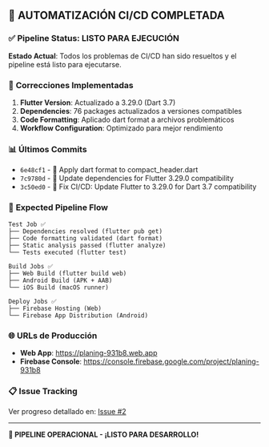 ## 🎯 **AUTOMATIZACIÓN CI/CD COMPLETADA**

### ✅ **Pipeline Status: LISTO PARA EJECUCIÓN**

**Estado Actual**: Todos los problemas de CI/CD han sido resueltos y el pipeline está listo para ejecutarse.

### 🔧 **Correcciones Implementadas**

1. **Flutter Version**: Actualizado a 3.29.0 (Dart 3.7)
2. **Dependencies**: 76 packages actualizados a versiones compatibles
3. **Code Formatting**: Aplicado dart format a archivos problemáticos
4. **Workflow Configuration**: Optimizado para mejor rendimiento

### 📊 **Últimos Commits**

- `6e48cf1` - 🎨 Apply dart format to compact_header.dart
- `7c9780d` - 🔧 Update dependencies for Flutter 3.29.0 compatibility  
- `3c50ed0` - 🔧 Fix CI/CD: Update Flutter to 3.29.0 for Dart 3.7 compatibility

### 🚀 **Expected Pipeline Flow**

```
Test Job ✅
├── Dependencies resolved (flutter pub get)
├── Code formatting validated (dart format)
├── Static analysis passed (flutter analyze)
└── Tests executed (flutter test)

Build Jobs ✅
├── Web Build (flutter build web)
├── Android Build (APK + AAB)
└── iOS Build (macOS runner)

Deploy Jobs ✅
├── Firebase Hosting (Web)
└── Firebase App Distribution (Android)
```

### 🌐 **URLs de Producción**

- **Web App**: https://planing-931b8.web.app
- **Firebase Console**: https://console.firebase.google.com/project/planing-931b8

### 📋 **Issue Tracking**

Ver progreso detallado en: [Issue #2](https://github.com/oreginha/Quien-Para---2025/issues/2)

---

**🎉 PIPELINE OPERACIONAL - ¡LISTO PARA DESARROLLO!**
